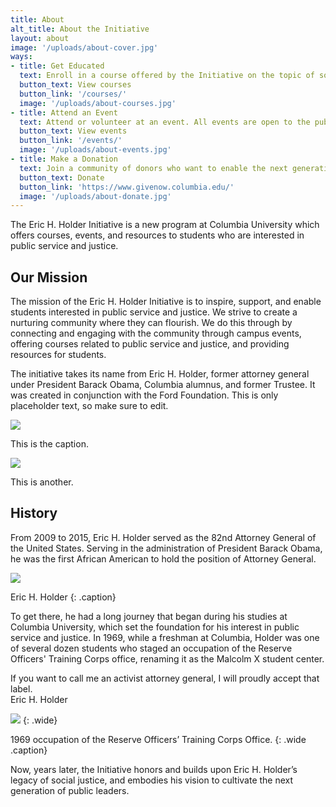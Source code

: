 ```yaml
---
title: About
alt_title: About the Initiative
layout: about
image: '/uploads/about-cover.jpg'
ways:
- title: Get Educated
  text: Enroll in a course offered by the Initiative on the topic of social justice.
  button_text: View courses
  button_link: '/courses/'
  image: '/uploads/about-courses.jpg'
- title: Attend an Event
  text: Attend or volunteer at an event. All events are open to the public.
  button_text: View events
  button_link: '/events/'
  image: '/uploads/about-events.jpg'
- title: Make a Donation
  text: Join a community of donors who want to enable the next generation of public leaders.
  button_text: Donate
  button_link: 'https://www.givenow.columbia.edu/'
  image: '/uploads/about-donate.jpg'
---
```


The Eric H. Holder Initiative is a new program at Columbia University which offers courses, events, and resources to students who are interested in public service and justice.

## Our Mission

The mission of the Eric H. Holder Initiative is to inspire, support, and enable students interested in public service and justice. We strive to create a nurturing community where they can flourish. We do this through by connecting and engaging with the community through campus events, offering courses related to public service and justice, and providing resources for students.

The initiative takes its name from Eric H. Holder, former attorney general under President Barack Obama, Columbia alumnus, and former Trustee. It was created in conjunction with the Ford Foundation. This is only placeholder text, so make sure to edit.

<div class="wide two-up">
  <div class="row">
    <div class="col col-6 xs-col-12">
      <img src="/holder-initiative/uploads/about-mission-1.jpg">
      <p class="caption">
        This is the caption.
      </p>
    </div>
    <div class="col col-6 xs-col-12">
      <img src="/holder-initiative/uploads/about-mission-2.jpg">
      <p class="caption">
        This is another.
      </p>
    </div>
  </div>
</div>

## History

From 2009 to 2015, Eric H. Holder served as the 82nd Attorney General of the United States. Serving in the administration of President Barack Obama, he was the first African American to hold the position of Attorney General.

![](/holder-initiative/uploads/about-holder.jpg)

Eric H. Holder
{: .caption}

To get there, he had a long journey that began during his studies at Columbia University, which set the foundation for his interest in public service and justice. In 1969, while a freshman at Columbia, Holder was one of several dozen students who staged an occupation of the Reserve Officers' Training Corps office, renaming it as the Malcolm X student center.

<div class="pull-quote-wrap">
  <div class="pull-quote">
    If you want to call me an activist attorney general, I will proudly accept that label.
  </div>
  <div class="pull-quote-source">
    Eric H. Holder
  </div>
</div>

![](/holder-initiative/uploads/about-history.jpg)
{: .wide}

1969 occupation of the Reserve Officers’ Training Corps Office.
{: .wide .caption}

Now, years later, the Initiative honors and builds upon Eric H. Holder’s legacy of social justice, and embodies his vision to cultivate the next generation of public leaders.
